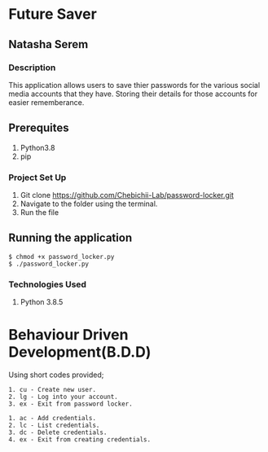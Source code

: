 # Future Saver

## Natasha Serem

### Description
This application allows users to save thier passwords for the various social media accounts that they have.
Storing their details for those accounts for easier rememberance.

## Prerequites

1. Python3.8
2. pip

### Project Set Up
1. Git clone    https://github.com/Chebichii-Lab/password-locker.git
2. Navigate to the folder using the terminal.
3. Run the file 

## Running the application
    $ chmod +x password_locker.py
    $ ./password_locker.py

### Technologies Used
1. Python 3.8.5

# Behaviour Driven Development(B.D.D)
Using short codes provided;

    1. cu - Create new user.
    2. lg - Log into your account.
    3. ex - Exit from password locker.

    1. ac - Add credentials.
    2. lc - List credentials.
    3. dc - Delete credentials.
    4. ex - Exit from creating credentials.

